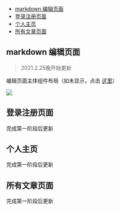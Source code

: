 - [markdown 编辑页面](#markdown-编辑页面)
- [登录注册页面](#登录注册页面)
- [个人主页](#个人主页)
- [所有文章页面](#所有文章页面)
## markdown 编辑页面
> 2021.2.25晚开始更新

编辑页面主体组件布局（如未显示，点击 [这里](https://img.imgdb.cn/item/6037aaa25f4313ce25595d72.jpg)）

![](https://img.imgdb.cn/item/6037aaa25f4313ce25595d72.jg)





## 登录注册页面
完成第一阶段后更新
## 个人主页
完成第一阶段后更新
## 所有文章页面
完成第一阶段后更新
